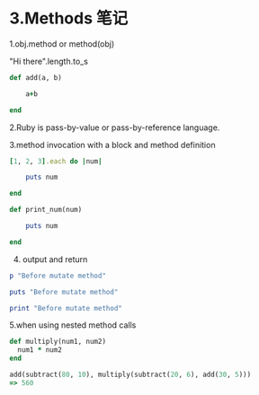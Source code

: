 # 3.Methods 笔记

1.obj.method or method(obj)

"Hi there".length.to_s

```ruby
def add(a, b)

	a+b

end
```

2.Ruby is pass-by-value or pass-by-reference language.

3.method invocation with a block and method definition

```ruby
[1, 2, 3].each do |num|

	puts num

end

def print_num(num)

	puts num

end
```

4. output and return

```ruby
p "Before mutate method"

puts "Before mutate method"

print "Before mutate method"
```

5.when using nested method calls

```ruby
def multiply(num1, num2)
  num1 * num2
end

add(subtract(80, 10), multiply(subtract(20, 6), add(30, 5)))
=> 560
```

